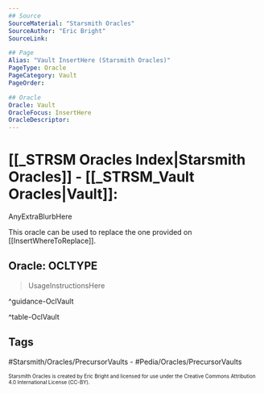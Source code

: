```yaml
---
## Source
SourceMaterial: "Starsmith Oracles"
SourceAuthor: "Eric Bright"
SourceLink: 

## Page
Alias: "Vault InsertHere (Starsmith Oracles)"
PageType: Oracle
PageCategory: Vault
PageOrder: 

## Oracle
Oracle: Vault
OracleFocus: InsertHere
OracleDescriptor:
---
```

# [[_STRSM Oracles Index|Starsmith Oracles]] - [[_STRSM_Vault Oracles|Vault]]:
AnyExtraBlurbHere

This oracle can be used to replace the one provided on [[InsertWhereToReplace]].


## Oracle: OCLTYPE
> UsageInstructionsHere

^guidance-OclVault


^table-OclVault

## Tags
#Starsmith/Oracles/PrecursorVaults  - #Pedia/Oracles/PrecursorVaults   

<font size=-2>Starsmith Oracles is created by Eric Bright and licensed for use under the Creative Commons Attribution 4.0 International License (CC-BY).</font>

